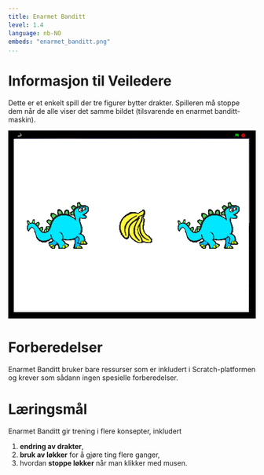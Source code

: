 ```yaml
---
title: Enarmet Banditt
level: 1.4
language: nb-NO
embeds: "enarmet_banditt.png"
...
```


# Informasjon til Veiledere

Dette er et enkelt spill der tre figurer bytter drakter. Spilleren må
stoppe dem når de alle viser det samme bildet (tilsvarende en enarmet
banditt-maskin).

![](enarmet_banditt.png)

# Forberedelser

Enarmet Banditt bruker bare ressurser som er inkludert i
Scratch-platformen og krever som sådann ingen spesielle forberedelser.

# Læringsmål

Enarmet Banditt gir trening i flere konsepter, inkludert

1. __endring av drakter__,
2. __bruk av løkker__ for å gjøre ting flere ganger,
3. hvordan __stoppe løkker__ når man klikker med musen.


